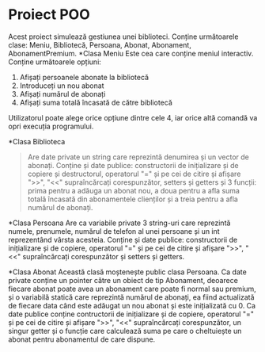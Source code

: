 # Proiect POO
Acest proiect simulează gestiunea unei biblioteci. Conține următoarele clase: Meniu, Bibliotecă, Persoana, Abonat, Abonament, AbonamentPremium. 
*Clasa Meniu 
Este cea care conține meniul interactiv. Conține următoarele opțiuni:

1. Afișați persoanele abonate la bibliotecă
2. Introduceți un nou abonat
3. Afișați numărul de abonați
4. Afișați suma totală încasată de către bibliotecă

Utilizatorul poate alege orice opțiune dintre cele 4, iar orice altă comandă va opri execuția programului.

*Clasa Biblioteca
> Are date private un string care reprezintă denumirea și un vector de abonați. Conține și date publice: constructorii de inițializare și de copiere și destructorul, operatorul "=" și pe cei de citire și afișare ">>", "<<" supraîncărcați corespunzător, setters și getters și 3 funcții: prima pentru a adăuga un abonat nou, a doua pentru a afla suma totală încasată din abonamentele clienților și a treia pentru a afla numărul de abonați.

*Clasa Persoana
Are ca variabile private 3 string-uri care reprezintă numele, prenumele, numărul de telefon al unei persoane și un int reprezentând vârsta acesteia. Conține și date publice: constructorii de inițializare și de copiere, operatorul "=" și pe cei de citire și afișare ">>", "<<" supraîncărcați corespunzător și setters și getters.

*Clasa Abonat
Această clasă moștenește public clasa Persoana. Ca date private conține un pointer către un obiect de tip Abonament, deoarece fiecare abonat poate avea un abonament care poate fi normal sau premium, și o variabilă statică care reprezintă numărul de abonați, ea fiind actualizată de fiecare data când este adăugat un nou abonat și este inițializată cu 0. Ca date publice conține contructorii de inițializare și de copiere, operatorul "=" și pe cei de citire și afișare ">>", "<<" supraîncărcați corespunzător, un singur getter și o funcție care calculează suma pe care o cheltuiește un abonat pentru abonamentul de care dispune. 
